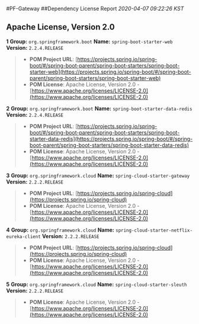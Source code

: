 
#PF-Gateway
##Dependency License Report
_2020-04-07 09:22:26 KST_
## Apache License, Version 2.0

**1** **Group:** `org.springframework.boot` **Name:** `spring-boot-starter-web` **Version:** `2.2.4.RELEASE` 
> - **POM Project URL**: [https://projects.spring.io/spring-boot/#/spring-boot-parent/spring-boot-starters/spring-boot-starter-web](https://projects.spring.io/spring-boot/#/spring-boot-parent/spring-boot-starters/spring-boot-starter-web)
> - **POM License**: Apache License, Version 2.0 - [https://www.apache.org/licenses/LICENSE-2.0](https://www.apache.org/licenses/LICENSE-2.0)

**2** **Group:** `org.springframework.boot` **Name:** `spring-boot-starter-data-redis` **Version:** `2.2.4.RELEASE` 
> - **POM Project URL**: [https://projects.spring.io/spring-boot/#/spring-boot-parent/spring-boot-starters/spring-boot-starter-data-redis](https://projects.spring.io/spring-boot/#/spring-boot-parent/spring-boot-starters/spring-boot-starter-data-redis)
> - **POM License**: Apache License, Version 2.0 - [https://www.apache.org/licenses/LICENSE-2.0](https://www.apache.org/licenses/LICENSE-2.0)

**3** **Group:** `org.springframework.cloud` **Name:** `spring-cloud-starter-gateway` **Version:** `2.2.2.RELEASE` 
> - **POM Project URL**: [https://projects.spring.io/spring-cloud](https://projects.spring.io/spring-cloud)
> - **POM License**: Apache License, Version 2.0 - [https://www.apache.org/licenses/LICENSE-2.0](https://www.apache.org/licenses/LICENSE-2.0)

**4** **Group:** `org.springframework.cloud` **Name:** `spring-cloud-starter-netflix-eureka-client` **Version:** `2.2.2.RELEASE` 
> - **POM Project URL**: [https://projects.spring.io/spring-cloud](https://projects.spring.io/spring-cloud)
> - **POM License**: Apache License, Version 2.0 - [https://www.apache.org/licenses/LICENSE-2.0](https://www.apache.org/licenses/LICENSE-2.0)

**5** **Group:** `org.springframework.cloud` **Name:** `spring-cloud-starter-sleuth` **Version:** `2.2.2.RELEASE` 
> - **POM License**: Apache License, Version 2.0 - [https://www.apache.org/licenses/LICENSE-2.0](https://www.apache.org/licenses/LICENSE-2.0)


